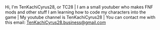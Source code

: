 Hi, I'm TenKachiCyrus28, or TC28 |
I am a small youtuber who makes FNF mods and other stuff
I am learning how to code my characters into the game |
My youtube channel is TenKachiCyrus28 |
You can contact me with this email:
TenKachiCyrus28.business@gmail.com
